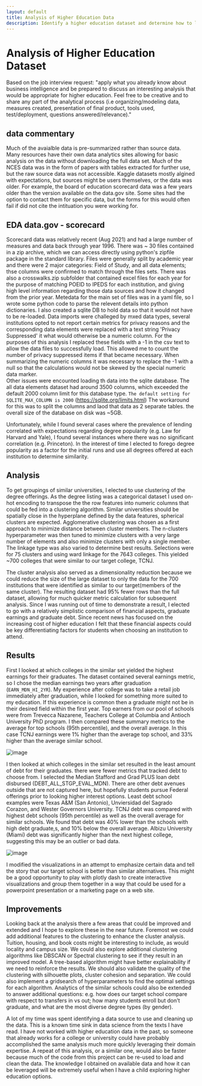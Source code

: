 ```yaml
---
layout: default
title: Analysis of Higher Education Data
description: Identify a higher education dataset and determine how to leverage the data to benefit a prospective college or university.
---
```

# Analysis of Higher Education Dataset
Based on the job interview request:
"apply what you already know about business intelligence and be prepared to discuss an interesting analysis that would be appropriate for higher education. Feel free to be creative and to share any part of the analytical process (i.e organizing/modeling data, measures created, presentation of final product, tools used, test/deployment, questions answered/relevance)."

## data commentary
Much of the avaialble data is pre-summarized rather than source data.  Many resources have their own data analytics sites allowing for basic analysis on the data without downloading the full data set.  Much of the NCES data was in the form of papers with tables extracted for further use, but the raw source data was not accessible. Kaggle datasets mostly algined with expectations, but sources might be users themselves, or the data was older.  For example, the board of education  scorecard data was a few years older than the version available on the data.gov site.  Some sites had the option to contact them for specific data, but the forms for this would often fail if did not cite the intituation you were working for.  

## EDA data.gov - scorecard 
Scorecard data was relatively recent (Aug 2021) and had a large number of measures and data back through year 1996.  There was ~ 30 files contained in a zip archive, which we can access directly using python's zipfile package in the standard library. Files were generally split by academic year and there were 2 major categories: Field of Study, and all data elements; thse columns were confirmed to match through the files sets.  There was also a crosswalks.zip subfolder that contained excel files for each year for the purpose of matching POEID to IPEDS for each institution, and giving high level information regarding those data sources and how it changed from the prior year.  Metedata for the main set of files was in a yaml file, so I wrote some python code to parse the relevent details into python dictionaries.  I also created a sqlite DB to hold data so that it would not have to be re-loaded.
Data imports were challeged by mxed data types, several institutions opted to not report certain metrics for privacy reasons and the corresponding data elements were replaced with a text string 'Privacy Suppressed' it what would otherwise be a numeric column.  For the purposes of this analysis I replaced these fields with a -1 in the csv text to allow the data files to successfully load.  This allowed me to count the number of privacy suppressed items if that became necessary.  When summarizing the numeric columns it was necessary to replace the -1 with a null so that the calculations would not be skewed by the special numeric data marker.  
Other issues were encounted loading th data into the sqlite database.  The all data elements dataset had around 3500 columns, which exceeded the default 2000 column limit for this database type. `The default setting for SQLITE_MAX_COLUMN is 2000` (https://sqlite.org/limits.html) The workaround for this was to split the columns and laod that data as 2 separate tables.  the overall size of the database on disk was ~5GB.  

Unfortunately, while I found several cases where the prevalence of lending correlated with expectations regarding degree popularity (e.g. Law for Harvard and Yale), I found several instances where there was no significant correlation (e.g. Princeton).  In the interest of time I elected to forego degree popularity as a factor for the initial runs and use all degrees offered at each institution to determine similarity.

## Analysis

To get groupings of similar universities, I elected to use clustering of the degree offerings.  As the degree listing was a categorical dataset I used on-hot encoding to transpose the the row features into numeric columns that could be fed into a clustering algorithm.  Similar universities should be spatially close in the hyperplane defined by the data features, spherical clusters are expected.  Agglomerative clustering was chosen as a first approach to minimize distance between cluster members.  The n-clusters hyperparameter was then tuned to minimize clusters with a very large number of elements and also minimize clusters with only a single member.  The linkage type was also varied to determine best results.  Selections were for 75 clusters and using ward linkage for the 7643 colleges.  This yielded ~700 colleges that were similar to our target college, TCNJ.

The cluster analysis also served as a dimensionality reduction because we could reduce the size of the large dataset to only the data for the 700 institutions that were identified as similar to our target(members of the same cluster).  The resulting dataset had 95% fewer rows than the full dataset, allowing for much quicker metric calculation for subsequent analysis.  Since I was running out of time to demonstrate a result, I elected to go with a relatively simplistic comparison of financial aspects, graduate earnings and graduate debt.  Since recent news has focused on the increasing cost of higher education I felt that these financial aspects could be key differentiating factors for students when choosing an institution to attend.

## Results

First I looked at which colleges in the similar set yielded the highest earnings for their graduates.  The dataset contained several earnings metric, so I chose the median earnings two years after graduation (`EARN_MDN_HI_2YR`).  My experience after college was to take a retail job immediately after graduation, while I looked for something more suited to my education.  If this experience is common then a graduate might not be in their desired field within the first year.  Top earners from our pool of schools were from Trevecca Nazarene, Teachers College at Columbia and Antioch University PhD program.  I then compared these summary metrics to the average for top schools (95th percentile), and the overall average.  In this case TCNJ earnings were 1% higher than the average top school, and 33% higher than the average similar school.

![image](https://user-images.githubusercontent.com/51385580/155896566-5454833e-2d78-405a-ab5c-2275cc547cd8.png)

I then looked at which colleges in the similar set resulted in the least amount of debt for their graduates.  there were fewer metrics that tracked debt to choose from.  I selected the Median Stafford and Grad PLUS loan debt disbursed (DEBT_ALL_STGP_EVAL_MDN). There are other debt avenues outside that are not captured here, but hopefully students pursue Federal offerings prior to looking higher interest options.  Least debt school examples were Texas A&M (San Antonio), Unviersidad del Sagrado Corazon, and Wester Governors University.  TCNJ debt was compared with highest debt schools (95th percentile) as well as the overall average for similar schools.  We found that debt was 40% lower than the schools with high debt graduate,s, and 10% below the overall average.  Albizu University (Miami) debt was significantly higher than the next highest college, suggesting this may be an outlier or bad data.

![image](https://user-images.githubusercontent.com/51385580/155896557-dbf31f30-00df-47d0-b9bb-282cbca6c4eb.png)

I modified the visualizations in an attempt to emphasize certain data and tell the story that our target school is better than similar alternatives.  This might be a good opportunity to play with plotly dash to create interactive visualizations and group them together in a way that could be used for a powerpoint presentation or a marketing page on a web site.  

## Improvements

Looking back at the analysis there a few areas that could be improved and extended and I hope to explore these in the near future.  Foremost we could add additional features to the clustering to enhance the cluster analysis.  Tuition, housing, and book costs might be interesting to include, as would locality and campus size.  We could also explore additional clustering algorithms like DBSCAN or Spectral clustering to see if they result in an improved model.  A tree-based algorithm might have better explainability if we need to reinforce the results. We should also validate the quality of the clustering with silhouette plots, cluster cohesion and separation.  We could also implement a gridsearch of hyperparameters to find the optimal settings for each algorithm. Analytics of the similar schools could also be extended to answer additional questions: e.g. how does our target school compare with respect to transfers in vs out; how many students enroll but don't graduate, and what are the most diverse degree types (by gender).  

A lot of my time was spent identifying a data source to use and cleaning up the data.  This is a known time sink in data science from the texts I have read.   I have not worked with higher education data in the past, so someone that already works for a college or university could have probably accomplished the same analysis much more quickly leveraging their domain expertise.  A repeat of this analysis, or a similar one, would also be faster because much of the code from this project can be re-used to load and clean the data.  The knowledge I obtained on available data and how it can be leveraged will be extremely useful when I have a child exploring higher education options.  

